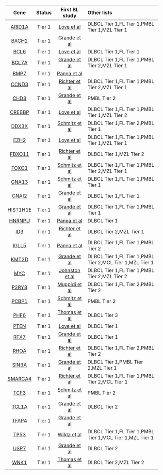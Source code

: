 |Gene|Status| First BL study | Other lists |
|:-:|:-:|:-:|:----|
|[ARID1A](ARID1A)|Tier 1|[Love et al](papers/loveGeneticLandscapeMutations2012)|DLBCL Tier 1,FL Tier 1,PMBL Tier 1,MZL Tier 1|
|[BACH2](BACH2)|Tier 1|[Grande et al](papers/grandeGenomewideDiscoverySomatic2019)||
|[BCL6](BCL6)|Tier 1|[Love et al](papers/loveGeneticLandscapeMutations2012)|DLBCL Tier 1,FL Tier 1|
|[BCL7A](BCL7A)|Tier 1|[Grande et al](papers/grandeGenomewideDiscoverySomatic2019)|DLBCL Tier 1,FL Tier 1,PMBL Tier 2,MZL Tier 1|
|[BMP7](BMP7)|Tier 1|[Panea et al](papers/paneaWholeGenomeLandscape2019)||
|[CCND3](CCND3)|Tier 1|[Richter et al](papers/richterRecurrentMutationID32012)|DLBCL Tier 1,FL Tier 1,PMBL Tier 2,MZL Tier 1|
|[CHD8](CHD8)|Tier 1|[Grande et al](papers/grandeGenomewideDiscoverySomatic2019)|PMBL Tier 2|
|[CREBBP](CREBBP)|Tier 1|[Love et al](papers/loveGeneticLandscapeMutations2012)|DLBCL Tier 1,FL Tier 1,PMBL Tier 1,MZL Tier 2|
|[DDX3X](DDX3X)|Tier 1|[Schmitz et al](papers/schmitzBurkittLymphomaPathogenesis2012)|DLBCL Tier 1,FL Tier 2,PMBL Tier 1|
|[EZH2](EZH2)|Tier 1|[Love et al](papers/loveGeneticLandscapeMutations2012)|DLBCL Tier 1,FL Tier 1,PMBL Tier 1,MZL Tier 1|
|[FBXO11](FBXO11)|Tier 1|[Richter et al](papers/richterRecurrentMutationID32012)|DLBCL Tier 1,MZL Tier 2|
|[FOXO1](FOXO1)|Tier 1|[Schmitz et al](papers/schmitzBurkittLymphomaPathogenesis2012)|DLBCL Tier 1,FL Tier 1,PMBL Tier 2,MZL Tier 1|
|[GNA13](GNA13)|Tier 1|[Schmitz et al](papers/schmitzBurkittLymphomaPathogenesis2012)|DLBCL Tier 1,FL Tier 1,PMBL Tier 1|
|[GNAI2](GNAI2)|Tier 1|[Grande et al](papers/grandeGenomewideDiscoverySomatic2019)|DLBCL Tier 1,FL Tier 1|
|[HIST1H1E](HIST1H1E)|Tier 1|[Grande et al](papers/grandeGenomewideDiscoverySomatic2019)|DLBCL Tier 1,FL Tier 1,PMBL Tier 1|
|[HNRNPU](HNRNPU)|Tier 1|[Panea et al](papers/paneaWholeGenomeLandscape2019)|DLBCL Tier 1|
|[ID3](ID3)|Tier 1|[Richter et al](papers/richterRecurrentMutationID32012)|DLBCL Tier 2,MZL Tier 1|
|[IGLL5](IGLL5)|Tier 1|[Panea et al](papers/paneaWholeGenomeLandscape2019)|DLBCL Tier 1,FL Tier 1,PMBL Tier 2|
|[KMT2D](KMT2D)|Tier 1|[Grande et al](papers/grandeGenomewideDiscoverySomatic2019)|DLBCL Tier 1,FL Tier 1,PMBL Tier 2,MCL Tier 1,MZL Tier 1|
|[MYC](MYC)|Tier 1|[Johnston et al](papers/johnstonCmycHypermutationBurkitt1992)|DLBCL Tier 1,FL Tier 1,PMBL Tier 2,MZL Tier 2|
|[P2RY8](P2RY8)|Tier 1|[Muppidi et al](papers/muppidiLossSignalingGa132014)|DLBCL Tier 1,FL Tier 2,PMBL Tier 2|
|[PCBP1](PCBP1)|Tier 1|[Schmitz et al](papers/schmitzBurkittLymphomaPathogenesis2012)|PMBL Tier 2|
|[PHF6](PHF6)|Tier 1|[Thomas et al](papers/thomasGeneticSubgroupsInform2023)|DLBCL Tier 3|
|[PTEN](PTEN)|Tier 1|[Love et al](papers/loveGeneticLandscapeMutations2012)|DLBCL Tier 1|
|[RFX7](RFX7)|Tier 1|[Grande et al](papers/grandeGenomewideDiscoverySomatic2019)|DLBCL Tier 1|
|[RHOA](RHOA)|Tier 1|[Richter et al](papers/richterRecurrentMutationID32012)|DLBCL Tier 1,FL Tier 2,PMBL Tier 2|
|[SIN3A](SIN3A)|Tier 1|[Grande et al](papers/grandeGenomewideDiscoverySomatic2019)|DLBCL Tier 1,PMBL Tier 2,MZL Tier 1|
|[SMARCA4](SMARCA4)|Tier 1|[Richter et al](papers/richterRecurrentMutationID32012)|DLBCL Tier 1,FL Tier 1,PMBL Tier 2,MCL Tier 1|
|[TCF3](TCF3)|Tier 1|[Schmitz et al](papers/schmitzBurkittLymphomaPathogenesis2012)|PMBL Tier 2|
|[TCL1A](TCL1A)|Tier 1|[Grande et al](papers/grandeGenomewideDiscoverySomatic2019)|DLBCL Tier 2|
|[TFAP4](TFAP4)|Tier 1|[Grande et al](papers/grandeGenomewideDiscoverySomatic2019)||
|[TP53](TP53)|Tier 1|[Wilda et al](papers/wildaInactivationARFMDM2p53Pathway2004)|DLBCL Tier 1,FL Tier 1,PMBL Tier 1,MCL Tier 1,MZL Tier 1|
|[USP7](USP7)|Tier 1|[Grande et al](papers/grandeGenomewideDiscoverySomatic2019)|DLBCL Tier 2|
|[WNK1](WNK1)|Tier 1|[Thomas et al](papers/thomasGeneticSubgroupsInform2023)|DLBCL Tier 2,MZL Tier 2|
